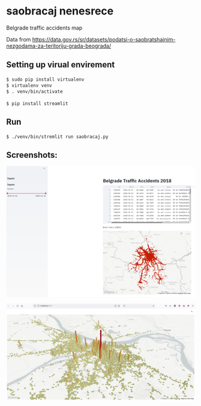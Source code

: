 # saobracaj nenesrece
Belgrade traffic accidents map

Data from https://data.gov.rs/sr/datasets/podatsi-o-saobratshajnim-nezgodama-za-teritoriju-grada-beograda/

## Setting up virual envirement
    
    $ sudo pip install virtualenv
    $ virtualenv venv
    $ . venv/bin/activate
    
    $ pip install streamlit
    
    
## Run

    $ ./venv/bin/stremlit run saobracaj.py
    
    
## Screenshots:

![traffic accidents map](screenshot.png)

![traffic accidents map 3D](map_bar_3D.png)
